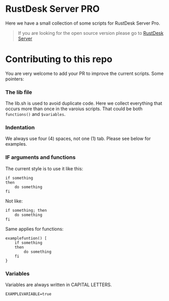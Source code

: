 # RustDesk Server PRO
Here we have a small collection of some scripts for RustDesk Server Pro.

> If you are looking for the open source version please go to [RustDesk Server](https://github.com/rustdesk/rustdesk-server)

# Contributing to this repo

You are very welcome to add your PR to improve the current scripts. Some pointers:

### The lib file

The lib.sh is used to avoid duplicate code. Here we collect everything that occurs more than once in the varoius scripts. That could be both `functions()` and `$variables`.

### Indentation

We always use four (4) spaces, not one (1) tab. Please see below for examples.

### IF arguments and functions

The current style is to use it like this:

```
if something
then
    do something
fi
```
Not like:
```
if something; then
    do something
fi
```

Same applies for functions:

```
examplefuntion() [
    if something
    then
        do something
    fi
}
```

### Variables

Variables are always written in CAPITAL LETTERS.

```
EXAMPLEVARIABLE=true
```
